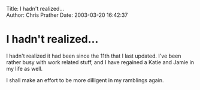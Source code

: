 Title: I hadn't realized...  
Author: Chris Prather
Date: 2003-03-20 16:42:37

# I hadn't realized...
I hadn't realized it had been since the 11th that I last updated. I've been rather busy with work related stuff, and I have regained a Katie and Jamie in my life as well.

I shall make an effort to be more dilligent in my ramblings again.
